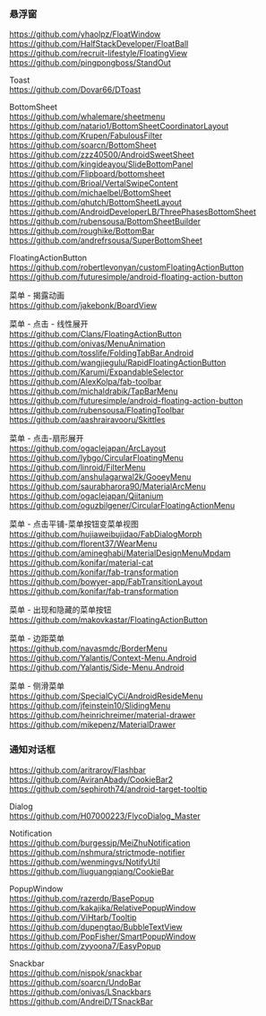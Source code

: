 ### 悬浮窗  
https://github.com/yhaolpz/FloatWindow  
https://github.com/HalfStackDeveloper/FloatBall  
https://github.com/recruit-lifestyle/FloatingView  
https://github.com/pingpongboss/StandOut  

Toast  
https://github.com/Dovar66/DToast  

BottomSheet  
https://github.com/whalemare/sheetmenu  
https://github.com/natario1/BottomSheetCoordinatorLayout  
https://github.com/Krupen/FabulousFilter  
https://github.com/soarcn/BottomSheet
https://github.com/zzz40500/AndroidSweetSheet  
https://github.com/kingideayou/SlideBottomPanel  
https://github.com/Flipboard/bottomsheet  
https://github.com/Brioal/VertalSwipeContent    
https://github.com/michaelbel/BottomSheet   
https://github.com/qhutch/BottomSheetLayout  
https://github.com/AndroidDeveloperLB/ThreePhasesBottomSheet  
https://github.com/rubensousa/BottomSheetBuilder   
 https://github.com/roughike/BottomBar
 https://github.com/andrefrsousa/SuperBottomSheet  

FloatingActionButton   
https://github.com/robertlevonyan/customFloatingActionButton  
https://github.com/futuresimple/android-floating-action-button  

菜单 - 揭露动画  
https://github.com/jakebonk/BoardView

菜单  - 点击 - 线性展开  
https://github.com/Clans/FloatingActionButton  
https://github.com/onivas/MenuAnimation  
https://github.com/tosslife/FoldingTabBar.Android  
https://github.com/wangjiegulu/RapidFloatingActionButton  
https://github.com/Karumi/ExpandableSelector  
https://github.com/AlexKolpa/fab-toolbar  
https://github.com/michaldrabik/TapBarMenu  
https://github.com/futuresimple/android-floating-action-button  
https://github.com/rubensousa/FloatingToolbar  
https://github.com/aashrairavooru/Skittles  

菜单 -  点击-扇形展开  
https://github.com/ogaclejapan/ArcLayout  
https://github.com/lybgo/CircularFloatingMenu  
https://github.com/linroid/FilterMenu  
https://github.com/anshulagarwal2k/GooeyMenu  
https://github.com/saurabharora90/MaterialArcMenu  
https://github.com/ogaclejapan/Qiitanium  
https://github.com/oguzbilgener/CircularFloatingActionMenu  

菜单 -  点击平铺-菜单按钮变菜单视图  
https://github.com/hujiaweibujidao/FabDialogMorph  
https://github.com/florent37/WearMenu  
https://github.com/amineghabi/MaterialDesignMenuMpdam  
https://github.com/konifar/material-cat  
https://github.com/konifar/fab-transformation  
https://github.com/bowyer-app/FabTransitionLayout  
https://github.com/konifar/fab-transformation  

菜单 -  出现和隐藏的菜单按钮  
https://github.com/makovkastar/FloatingActionButton  

菜单 -  边距菜单  
https://github.com/navasmdc/BorderMenu  
https://github.com/Yalantis/Context-Menu.Android  
https://github.com/Yalantis/Side-Menu.Android  

菜单 -  侧滑菜单  
https://github.com/SpecialCyCi/AndroidResideMenu  
https://github.com/jfeinstein10/SlidingMenu  
https://github.com/heinrichreimer/material-drawer  
https://github.com/mikepenz/MaterialDrawer  

### 通知对话框
https://github.com/aritraroy/Flashbar  
https://github.com/AviranAbady/CookieBar2  
https://github.com/sephiroth74/android-target-tooltip  

Dialog   
https://github.com/H07000223/FlycoDialog_Master  

Notification  
https://github.com/burgessjp/MeiZhuNotification  
https://github.com/nshmura/strictmode-notifier  
https://github.com/wenmingvs/NotifyUtil  
https://github.com/liuguangqiang/CookieBar  

PopupWindow  
https://github.com/razerdp/BasePopup  
https://github.com/kakajika/RelativePopupWindow  
https://github.com/ViHtarb/Tooltip  
https://github.com/dupengtao/BubbleTextView  
https://github.com/PopFisher/SmartPopupWindow   
https://github.com/zyyoona7/EasyPopup  

Snackbar  
https://github.com/nispok/snackbar  
https://github.com/soarcn/UndoBar  
https://github.com/onivas/LSnackbars    
https://github.com/AndreiD/TSnackBar  




